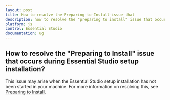 ```yaml
---
layout: post
title: How-to-resolve-the-Preparing-to-Install-issue-that
description: how to resolve the "preparing to install" issue that occurs during essential studio setup installation?
platform: js
control: Essential Studio
documentation: ug
---
```


## How to resolve the "Preparing to Install" issue that occurs during Essential Studio setup installation?

This issue may arise when the Essential Studio setup installation has not been started in your machine. For more information on resolving this, see [Preparing to Install](http://www.syncfusion.com/kb/2329/how-to-resolve-the-preparing-to-install-issue-that-occurs-during-essential-studio-setup-installation).

